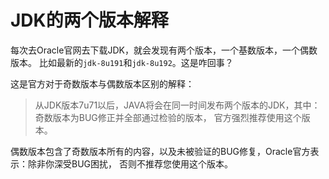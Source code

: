 # JDK的两个版本解释

每次去Oracle官网去下载JDK，就会发现有两个版本，一个基数版本，一个偶数版本。 比如最新的`jdk-8u191`和`jdk-8u192`。这是咋回事？

这是官方对于奇数版本与偶数版本区别的解释：

> 从JDK版本7u71以后，JAVA将会在同一时间发布两个版本的JDK，其中：奇数版本为BUG修正并全部通过检验的版本，
> 官方强烈推荐使用这个版本。

偶数版本包含了奇数版本所有的内容，以及未被验证的BUG修复，Oracle官方表示：除非你深受BUG困扰， 否则不推荐您使用这个版本。
